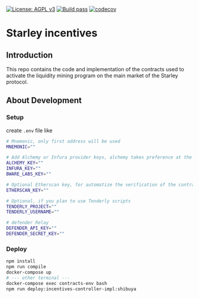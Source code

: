 [![License: AGPL v3](https://img.shields.io/badge/License-AGPL%20v3-blue.svg)](https://www.gnu.org/licenses/agpl-3.0)
[![Build pass](https://github.com/starley-finance/starley-incentives-controller/actions/workflows/node.js.yml/badge.svg)](https://github.com/starley-finance/starley-incentives-controller/actions/workflows/node.js.yml)
[![codecov](https://codecov.io/gh/starley-finance/starley-incentives-controller/branch/master/graph/badge.svg?token=DRFNLw506C)](https://codecov.io/gh/starley-finance/starley-incentives-controller)

# Starley incentives

## Introduction

This repo contains the code and implementation of the contracts used to activate the liquidity mining program on the main market of the Starley protocol.

## About Development

### Setup

create `.env` file like

```bash
# Mnemonic, only first address will be used
MNEMONIC=""

# Add Alchemy or Infura provider keys, alchemy takes preference at the config level
ALCHEMY_KEY=""
INFURA_KEY=""
BWARE_LABS_KEY=""

# Optional Etherscan key, for automatize the verification of the contracts at Etherscan
ETHERSCAN_KEY=""

# Optional, if you plan to use Tenderly scripts
TENDERLY_PROJECT=""
TENDERLY_USERNAME=""

# defender Relay
DEFENDER_API_KEY=""
DEFENDER_SECRET_KEY=""
```

### Deploy

```bash
npm install
npm run compile
docker-compose up
# --- other terminal ---
docker-compose exec contracts-env bash
npm run deploy:incentives-controller-impl:shibuya
```
